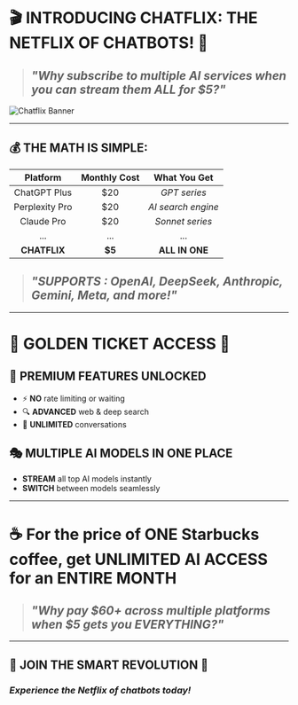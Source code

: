 # 🎬 **INTRODUCING CHATFLIX: THE NETFLIX OF CHATBOTS!** 🤖

> ## ***"Why subscribe to multiple AI services when you can stream them ALL for $5?"***

![Chatflix Banner](https://chatflix.app/.png?v=2)

---

## 💰 **THE MATH IS SIMPLE:**

| Platform | Monthly Cost | What You Get |
|:--------:|:------------:|:------------:|
| ChatGPT Plus | $20 | *GPT series* |
| Perplexity Pro | $20 | *AI search engine* |
| Claude Pro | $20 | *Sonnet series* |
| ... | ... | ... |
| **CHATFLIX** | **$5** | **ALL IN ONE** |

> ##  ***"SUPPORTS : OpenAI, DeepSeek, Anthropic, Gemini, Meta, and more!"***

---

# 🌟 **GOLDEN TICKET ACCESS** 🌟

## 🧠 **PREMIUM FEATURES UNLOCKED**
* ⚡ **NO** rate limiting or waiting
* 🔍 **ADVANCED** web & deep search
* 💬 **UNLIMITED** conversations

## 🎭 **MULTIPLE AI MODELS IN ONE PLACE**
* **STREAM** all top AI models instantly
* **SWITCH** between models seamlessly

---

# ☕ **For the price of ONE Starbucks coffee, get UNLIMITED AI ACCESS for an ENTIRE MONTH** 

> ## ***"Why pay $60+ across multiple platforms when $5 gets you EVERYTHING?"***

---

## 🚀 **JOIN THE SMART REVOLUTION** 🚀
### *Experience the Netflix of chatbots today!*

